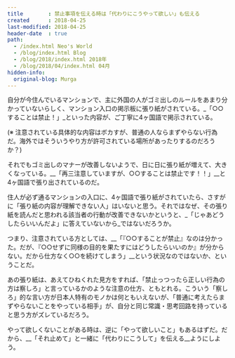 ```yaml
---
title        : 禁止事項を伝える時は「代わりにこうやって欲しい」も伝える
created      : 2018-04-25
last-modified: 2018-04-25
header-date  : true
path:
  - /index.html Neo's World
  - /blog/index.html Blog
  - /blog/2018/index.html 2018年
  - /blog/2018/04/index.html 04月
hidden-info:
  original-blog: Murga
---
```


自分が今住んでいるマンションで、主に外国の人がゴミ出しのルールをあまり分かっていないらしく、マンション入口の掲示板に張り紙がされている。_「○○することは禁止！」_といった内容が、ご丁寧に4ヶ国語で掲示されている。

(※ 注意されている具体的な内容はボカすが、普通の人ならまずやらない行為だ。海外ではそういうやり方が許可されている場所があったりするのだろうか？)

それでもゴミ出しのマナーが改善しないようで、日に日に張り紙が増えて、大きくなっている。__「再三注意していますが、○○することは禁止です！！」__と4ヶ国語で張り出されているのだ。

住人が必ず通るマンションの入口に、4ヶ国語で張り紙がされていたら、さすがに「張り紙の内容が理解できない人」はいないと思う。それではなぜ、その張り紙を読んだと思われる該当者の行動が改善できないかというと、_「じゃあどうしたらいいんだよ」に答えていないから_ではないだろうか。

つまり、注意されている方としては、__「『○○することが禁止』なのは分かった。だが、『○○せずに同様の目的を果たすにはどうしたらいいのか』が分からない。だから仕方なく○○を続けてしまう」__という状況なのではないか、ということだ。

あの張り紙は、あえてひねくれた見方をすれば、「禁止っつったら正しい行為の方は察しろ」と言っているかのような注意の仕方、ともとれる。こういう「察しろ」的な言い方が日本人特有のモノかは何ともいえないが、「普通に考えたらまずやらないことをやっている相手」が、自分と同じ常識・思考回路を持っていると思う方がズレているだろう。

やって欲しくないことがある時は、逆に「やって欲しいこと」もあるはずだ。だから、__「それ止めて」と一緒に「代わりにこうして」を伝える__ようにしよう。
